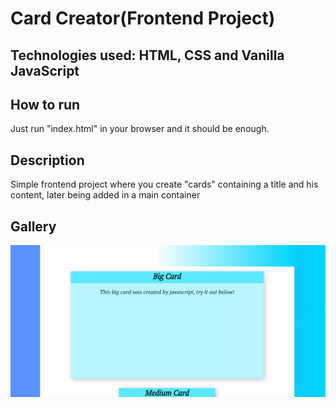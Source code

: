 # Card Creator(Frontend Project)

## Technologies used: HTML, CSS and Vanilla JavaScript

## How to run
Just run "index.html" in your browser and it should be enough.

## Description

Simple frontend project where you create "cards" containing a title and his content, later being added in a main container

## Gallery
![Alt text](screenshot.png)
